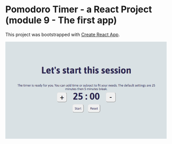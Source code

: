 # Pomodoro Timer - a React Project (module 9 - The first app)

This project was bootstrapped with [Create React App](https://github.com/facebook/create-react-app).

![Pic of the project](./src/assets/picOfTimer.png)
